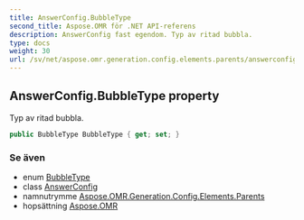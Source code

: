 ```yaml
---
title: AnswerConfig.BubbleType
second_title: Aspose.OMR för .NET API-referens
description: AnswerConfig fast egendom. Typ av ritad bubbla.
type: docs
weight: 30
url: /sv/net/aspose.omr.generation.config.elements.parents/answerconfig/bubbletype/
---
```

## AnswerConfig.BubbleType property

Typ av ritad bubbla.

```csharp
public BubbleType BubbleType { get; set; }
```

### Se även

* enum [BubbleType](../../../aspose.omr.generation.config.enums/bubbletype/)
* class [AnswerConfig](../)
* namnutrymme [Aspose.OMR.Generation.Config.Elements.Parents](../../answerconfig/)
* hopsättning [Aspose.OMR](../../../)


